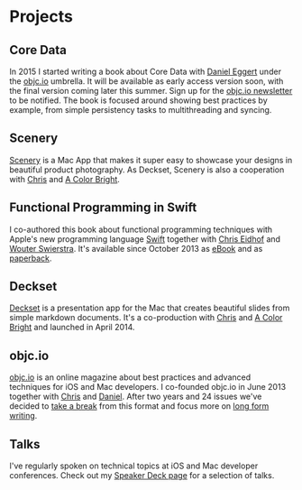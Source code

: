 # Projects

## Core Data

In 2015 I started writing a book about Core Data with [Daniel Eggert](https://twitter.com/danielboedewadt) under the [objc.io](http://www.objc.io) umbrella. It will be available as early access version soon, with the final version coming later this summer. Sign up for the [objc.io newsletter](http://www.objc.io/newsletter/) to be notified. The book is focused around showing best practices by example, from simple persistency tasks to multithreading and syncing. 

## Scenery

[Scenery](https://twitter.com/getscenery) is a Mac App that makes it super easy to showcase your designs in beautiful product photography. As Deckset, Scenery is also a cooperation with [Chris](https://twitter.com/chriseidhof) and [A Color Bright](http://acb.io).  

## Functional Programming in Swift

I co-authored this book about functional programming techniques with Apple's new programming language [Swift](https://developer.apple.com/swift/) together with [Chris Eidhof](https://twitter.com/chriseidhof) and [Wouter Swierstra](https://twitter.com/wouterswierstra). It's available since October 2013 as [eBook](http://www.objc.io/books/fpinswift) and as [paperback](http://www.amazon.com/gp/product/3000480056/ref=as_li_tl?ie=UTF8&camp=1789&creative=9325&creativeASIN=3000480056&linkCode=as2&tag=objcio-20&linkId=TC2ZNZVZRAE73TNB).

## Deckset

[Deckset](http://decksetapp.com) is a presentation app for the Mac that creates beautiful slides from simple markdown documents. It's a co-production with [Chris](https://twitter.com/chriseidhof) and [A Color Bright](http://acb.io) and launched in April 2014.

## objc.io

[objc.io](http://www.objc.io) is an online magazine about best practices and advanced techniques for iOS and Mac developers. I co-founded objc.io in June 2013 together with [Chris](https://twitter.com/chriseidhof) and [Daniel](https://twitter.com/danielboedewadt). After two years and 24 issues we've decided to [take a break](http://www.objc.io/blog/2015/06/05/welcome/) from this format and focus more on [long form writing](http://www.objc.io/books).

## Talks

I've regularly spoken on technical topics at iOS and Mac developer conferences. Check out my [Speaker Deck page](https://speakerdeck.com/floriankugler) for a selection of talks.
